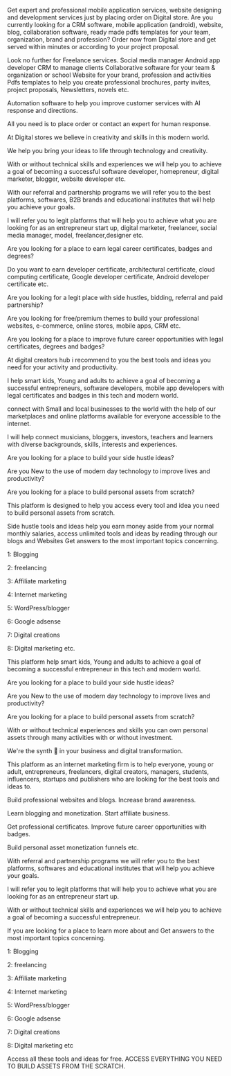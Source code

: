Get expert and professional mobile application services, website designing and development services just by placing order on Digital store.
Are you currently looking for a CRM software, mobile application (android), website, blog, collaboration software, ready made pdfs templates for your team, organization, brand and profession?
Order now from Digital store and get served within minutes or according to your project proposal.

Look no further for
Freelance services.
Social media manager
Android app developer
CRM to manage clients
Collaborative software for your team & organization or school
Website for your brand, profession and activities
Pdfs templates to help you create professional brochures, party invites, project proposals, Newsletters, novels etc.

Automation software to help you improve customer services with AI response and directions.

All you need is to place order or contact an expert for human response.

At Digital stores we believe in creativity and skills in this modern world.

We help you bring your ideas to life through technology and creativity.

With or without technical skills and experiences we will help you to achieve a goal of becoming a successful software developer, homepreneur, digital marketer, blogger, website developer etc.

With our referral and partnership programs we will refer you to the best platforms, softwares, B2B brands and educational institutes that will help you achieve your goals.

I will refer you to legit platforms that will help you to achieve what you are looking for as an entrepreneur start up, digital marketer, freelancer, social media manager, model, freelancer,designer etc.

Are you looking for a place to earn legal career certificates, badges and degrees? 

Do you want to earn developer certificate, architectural certificate, cloud computing certificate, Google developer certificate, Android developer certificate etc.

Are you looking for a legit place with side hustles, bidding, referral and paid partnership?

Are you looking for free/premium themes to build your professional websites, e-commerce, online stores, mobile apps, CRM etc. 

Are you looking for a place to improve future career opportunities with legal certificates, degrees and badges?

At digital creators hub i recommend to you the best tools and ideas you need for your activity and productivity. 

I help smart kids, Young and adults to achieve a goal of becoming a successful entrepreneurs, software developers, mobile app developers with legal certificates and badges in this tech and modern world.

connect with Small and local businesses to the world with the help of our marketplaces and online platforms available for everyone accessible to the internet.

l will help connect musicians, bloggers, investors, teachers and learners with diverse backgrounds, skills, interests and experiences.

Are you looking for a place to build your side hustle ideas?

Are you New to the use of modern day technology to improve lives and productivity?

Are you looking for a place to build personal assets from scratch?

This platform is designed to help you access every tool and idea you need to build personal assets from scratch.

Side hustle tools and ideas help you earn money aside from your normal monthly salaries, access unlimited tools and ideas by reading through our blogs and Websites
Get answers to the most    important topics concerning. 

1: Blogging

2: freelancing

3: Affiliate marketing

4: Internet marketing

5: WordPress/blogger

6: Google adsense

7: Digital creations

8: Digital marketing etc.

This platform help smart kids, Young and adults to achieve a goal of becoming a successful entrepreneur in this tech and modern world.
 
Are you looking for a place to build your side hustle ideas?

Are you New to the use of modern day technology to improve lives and productivity?

Are you looking for a place to build personal assets from scratch?

With or without technical experiences and skills you can own personal assets through many activities with or without investment.

We're the synth 🎹 in your business and digital transformation.



This platform as an internet marketing firm is to help everyone, young or adult, entrepreneurs, freelancers, digital creators, managers, students, influencers, startups and publishers who are looking for the best tools and ideas to.

Build professional websites and blogs.
Increase brand awareness.

Learn blogging and monetization.
Start affiliate business.

Get professional certificates.
Improve future career opportunities with badges.

Build personal asset monetization funnels etc.


With referral and partnership programs we will refer you to the best platforms, softwares and educational institutes that will help you achieve your goals.

l will refer you to legit platforms that will help you to achieve what you are looking for as an entrepreneur start up. 

With or without technical skills and experiences we will help you to achieve a goal of becoming a successful entrepreneur.
 
If you are looking for a place to learn more about and 
 Get answers to the most    important topics concerning. 

1: Blogging

2: freelancing

3: Affiliate marketing

4: Internet marketing

5: WordPress/blogger

6: Google adsense

7: Digital creations

8: Digital marketing etc

Access all these tools and ideas for free.
ACCESS EVERYTHING YOU NEED TO BUILD ASSETS FROM THE SCRATCH.


